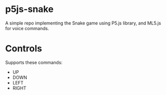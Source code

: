 # p5js-snake

A simple repo implementing the Snake game using P5.js library, and ML5.js for voice commands.

# Controls
Supports these commands:

* UP
* DOWN
* LEFT
* RIGHT
